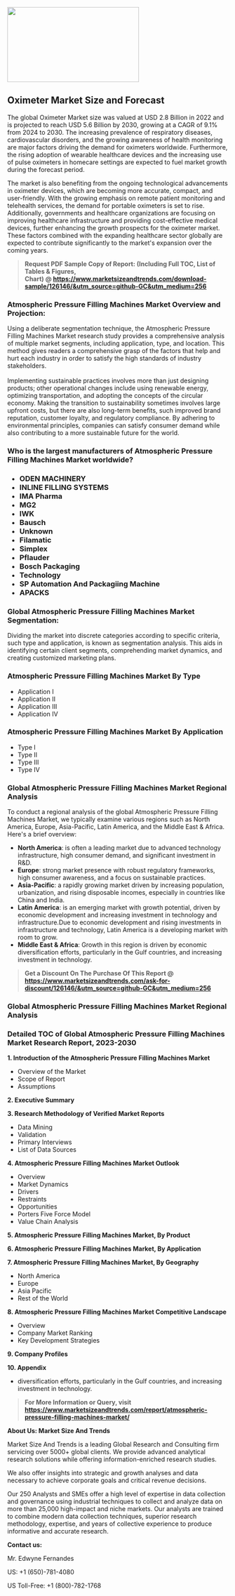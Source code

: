 <p><img class="alignnone size-medium wp-image-20088" src="https://ffe5etoiles.com/wp-content/uploads/2024/12/MST1-300x171.png" alt="" width="300" height="171" /></p><h2>Oximeter Market Size and Forecast</h2><p>The global Oximeter Market size was valued at USD 2.8 Billion in 2022 and is projected to reach USD 5.6 Billion by 2030, growing at a CAGR of 9.1% from 2024 to 2030. The increasing prevalence of respiratory diseases, cardiovascular disorders, and the growing awareness of health monitoring are major factors driving the demand for oximeters worldwide. Furthermore, the rising adoption of wearable healthcare devices and the increasing use of pulse oximeters in homecare settings are expected to fuel market growth during the forecast period.</p><p>The market is also benefiting from the ongoing technological advancements in oximeter devices, which are becoming more accurate, compact, and user-friendly. With the growing emphasis on remote patient monitoring and telehealth services, the demand for portable oximeters is set to rise. Additionally, governments and healthcare organizations are focusing on improving healthcare infrastructure and providing cost-effective medical devices, further enhancing the growth prospects for the oximeter market. These factors combined with the expanding healthcare sector globally are expected to contribute significantly to the market's expansion over the coming years.</p></p><blockquote id="" class=""><strong>Request PDF Sample Copy of Report: (Including Full TOC, List of Tables &amp; Figures, Chart)&nbsp;@&nbsp;<strong><a href="https://www.marketsizeandtrends.com/download-sample/126146/&utm_source=github-GC&utm_medium=256" target="_blank">https://www.marketsizeandtrends.com/download-sample/126146/&utm_source=github-GC&utm_medium=256</a></strong></strong></blockquote><h3 id="" class="">Atmospheric Pressure Filling Machines Market&nbsp;Overview and Projection:</h3><p id="" class="">Using a deliberate segmentation technique, the Atmospheric Pressure Filling Machines Market research study provides a comprehensive analysis of multiple market segments, including application, type, and location. This method gives readers a comprehensive grasp of the factors that help and hurt each industry in order to satisfy the high standards of industry stakeholders. <br /> <br />Implementing sustainable practices involves more than just designing products; other operational changes include using renewable energy, optimizing transportation, and adopting the concepts of the circular economy. Making the transition to sustainability sometimes involves large upfront costs, but there are also long-term benefits, such improved brand reputation, customer loyalty, and regulatory compliance. By adhering to environmental principles, companies can satisfy consumer demand while also contributing to a more sustainable future for the world.</p><h3 id="" class="">Who is the largest manufacturers of&nbsp;Atmospheric Pressure Filling Machines Market worldwide?</h3><h3 class=""><p><ul><li>ODEN MACHINERY </li><li> INLINE FILLING SYSTEMS </li><li> IMA Pharma </li><li> MG2 </li><li> IWK </li><li> Bausch </li><li> Unknown </li><li> Filamatic </li><li> Simplex </li><li> Pflauder </li><li> Bosch Packaging </li><li> Technology </li><li> SP Automation And Packagiing Machine </li><li> APACKS</li></ul></p></h3><h3 id="" class="">Global&nbsp;Atmospheric Pressure Filling Machines Market Segmentation:</h3><p id="" class="">Dividing the market into discrete categories according to specific criteria, such type and application, is known as segmentation analysis. This aids in identifying certain client segments, comprehending market dynamics, and creating customized marketing plans.</p><h3 id="" class="">Atmospheric Pressure Filling Machines Market&nbsp;By Type</h3><p><p><ul><li>Application I</li><li> Application II</li><li> Application III</li><li> Application IV</p></li></ul></p></p><h3 id="" class="">Atmospheric Pressure Filling Machines Market&nbsp;By Application</h3><p class=""><p><ul><li>Type I</li><li> Type II</li><li> Type III</li><li> Type IV</li></ul></p></p><h3 id="" class="">Global Atmospheric Pressure Filling Machines Market Regional Analysis</h3><p id="" class="">To conduct a regional analysis of the global Atmospheric Pressure Filling Machines Market, we typically examine various regions such as North America, Europe, Asia-Pacific, Latin America, and the Middle East &amp; Africa. Here's a brief overview:</p><ul><li><strong>North America</strong>: is often a leading market due to advanced technology infrastructure, high consumer demand, and significant investment in R&amp;D.</li><li><strong>Europe</strong>: strong market presence with robust regulatory frameworks, high consumer awareness, and a focus on sustainable practices.</li><li><strong>Asia-Pacific</strong>: a rapidly growing market driven by increasing population, urbanization, and rising disposable incomes, especially in countries like China and India.</li><li><strong>Latin America</strong>: is an emerging market with growth potential, driven by economic development and increasing investment in technology and infrastructure.Due to economic development and rising investments in infrastructure and technology, Latin America is a developing market with room to grow.</li><li><strong>Middle East &amp; Africa</strong>: Growth in this region is driven by economic diversification efforts, particularly in the Gulf countries, and increasing investment in technology.</li></ul><blockquote id="" class=""><strong>Get a Discount On The Purchase Of This Report @ <strong><a href="https://www.marketsizeandtrends.com/ask-for-discount/126146/&utm_source=github-GC&utm_medium=256" target="_blank">https://www.marketsizeandtrends.com/ask-for-discount/126146/&utm_source=github-GC&utm_medium=256</a></strong></strong></blockquote><h3 id="" class="">Global Atmospheric Pressure Filling Machines Market Regional Analysis</h3><h3 id="" class="">Detailed TOC of Global Atmospheric Pressure Filling Machines Market Research Report, 2023-2030</h3><p id="" class=""><strong>1. Introduction of the Atmospheric Pressure Filling Machines Market</strong></p><ul><li>Overview of the Market</li><li>Scope of Report</li><li>Assumptions</li></ul><p id="" class=""><strong>2. Executive Summary</strong></p><p id="" class=""><strong>3. Research Methodology of Verified Market Reports</strong></p><ul><li>Data Mining</li><li>Validation</li><li>Primary Interviews</li><li>List of Data Sources</li></ul><p id="" class=""><strong>4. Atmospheric Pressure Filling Machines Market Outlook</strong></p><ul><li>Overview</li><li>Market Dynamics</li><li>Drivers</li><li>Restraints</li><li>Opportunities</li><li>Porters Five Force Model</li><li>Value Chain Analysis</li></ul><p id="" class=""><strong>5. Atmospheric Pressure Filling Machines Market, By Product</strong></p><p id="" class=""><strong>6. Atmospheric Pressure Filling Machines Market, By Application</strong></p><p id="" class=""><strong>7. Atmospheric Pressure Filling Machines Market, By Geography</strong></p><ul><li>North America</li><li>Europe</li><li>Asia Pacific</li><li>Rest of the World</li></ul><p id="" class=""><strong>8. Atmospheric Pressure Filling Machines Market Competitive Landscape</strong></p><ul><li>Overview</li><li>Company Market Ranking</li><li>Key Development Strategies</li></ul><p id="" class=""><strong>9. Company Profiles</strong></p><p id="" class=""><strong>10. Appendix</strong></p><ul><li>diversification efforts, particularly in the Gulf countries, and increasing investment in technology.</li></ul><blockquote id="" class=""><strong>For More Information or Query, visit <strong><strong><a href="https://www.marketsizeandtrends.com/report/atmospheric-pressure-filling-machines-market/" target="_blank">https://www.marketsizeandtrends.com/report/atmospheric-pressure-filling-machines-market/</a></strong></strong></strong></blockquote><p id="" class=""><strong>About Us: Market Size And Trends</strong></p><p id="" class="">Market Size And Trends is a leading Global Research and Consulting firm servicing over 5000+ global clients. We provide advanced analytical research solutions while offering information-enriched research studies.</p><p id="" class="">We also offer insights into strategic and growth analyses and data necessary to achieve corporate goals and critical revenue decisions.</p><p id="" class="">Our 250 Analysts and SMEs offer a high level of expertise in data collection and governance using industrial techniques to collect and analyze data on more than 25,000 high-impact and niche markets. Our analysts are trained to combine modern data collection techniques, superior research methodology, expertise, and years of collective experience to produce informative and accurate research.</p><p id="" class=""><strong>Contact us:</strong></p><p id="" class="">Mr. Edwyne Fernandes</p><p id="" class="">US: +1 (650)-781-4080</p><p id="" class="">US Toll-Free: +1 (800)-782-1768</p>
